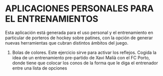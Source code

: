 <h1>APLICACIONES PERSONALES PARA EL ENTRENAMIENTOS</h1>
<p>Esta aplicación está generada para el uso personal y el entrenamiento en particular de porteros de hockey sobre patines, con la opción de generar nuevas herramientas que cubran distintos ámbitos del juego.</p>
<ol>
  <li> <bold>Bolas de colores.</bold> Este ejercicio sirve para activar los reflejos. Cogida la idea de un entrenamiento pre-partido de Xavi Malià con el FC Porto, donde tiene que colocar los conos de la forma que le diga el entrenador entre una lista de opciones</li> 
</ol>
